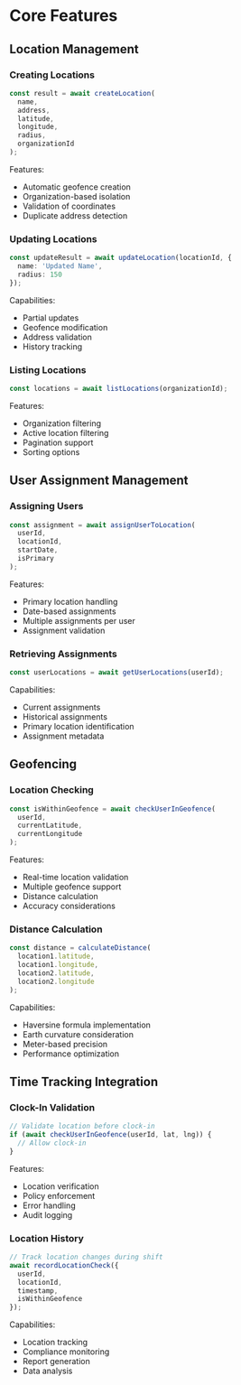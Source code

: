 # Core Features

## Location Management

### Creating Locations

```typescript
const result = await createLocation(
  name,
  address,
  latitude,
  longitude,
  radius,
  organizationId
);
```

Features:
- Automatic geofence creation
- Organization-based isolation
- Validation of coordinates
- Duplicate address detection

### Updating Locations

```typescript
const updateResult = await updateLocation(locationId, {
  name: 'Updated Name',
  radius: 150
});
```

Capabilities:
- Partial updates
- Geofence modification
- Address validation
- History tracking

### Listing Locations

```typescript
const locations = await listLocations(organizationId);
```

Features:
- Organization filtering
- Active location filtering
- Pagination support
- Sorting options

## User Assignment Management

### Assigning Users

```typescript
const assignment = await assignUserToLocation(
  userId,
  locationId,
  startDate,
  isPrimary
);
```

Features:
- Primary location handling
- Date-based assignments
- Multiple assignments per user
- Assignment validation

### Retrieving Assignments

```typescript
const userLocations = await getUserLocations(userId);
```

Capabilities:
- Current assignments
- Historical assignments
- Primary location identification
- Assignment metadata

## Geofencing

### Location Checking

```typescript
const isWithinGeofence = await checkUserInGeofence(
  userId,
  currentLatitude,
  currentLongitude
);
```

Features:
- Real-time location validation
- Multiple geofence support
- Distance calculation
- Accuracy considerations

### Distance Calculation

```typescript
const distance = calculateDistance(
  location1.latitude,
  location1.longitude,
  location2.latitude,
  location2.longitude
);
```

Capabilities:
- Haversine formula implementation
- Earth curvature consideration
- Meter-based precision
- Performance optimization

## Time Tracking Integration

### Clock-In Validation

```typescript
// Validate location before clock-in
if (await checkUserInGeofence(userId, lat, lng)) {
  // Allow clock-in
}
```

Features:
- Location verification
- Policy enforcement
- Error handling
- Audit logging

### Location History

```typescript
// Track location changes during shift
await recordLocationCheck({
  userId,
  locationId,
  timestamp,
  isWithinGeofence
});
```

Capabilities:
- Location tracking
- Compliance monitoring
- Report generation
- Data analysis
